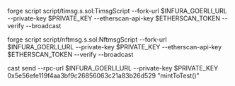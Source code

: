 forge script script/timsg.s.sol:TimsgScript --fork-url $INFURA_GOERLI_URL --private-key $PRIVATE_KEY --etherscan-api-key $ETHERSCAN_TOKEN --verify --broadcast

forge script script/nftmsg.s.sol:NftmsgScript --fork-url $INFURA_GOERLI_URL --private-key $PRIVATE_KEY --etherscan-api-key $ETHERSCAN_TOKEN --verify --broadcast

cast send --rpc-url $INFURA_GOERLI_URL --private-key $PRIVATE_KEY 0x5e56efe119f4aa3bf9c26856063c21a83b26d529 "mintToTest()"